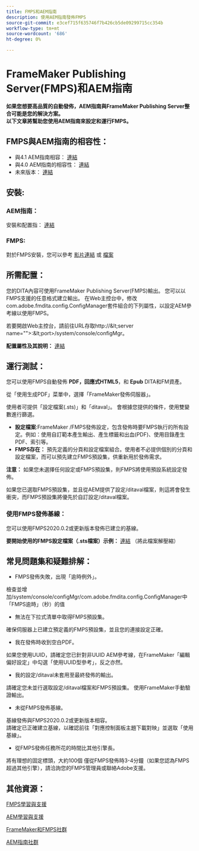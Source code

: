 ```yaml
---
title: FMPS和AEM指南
description: 使用AEM指南發佈FMPS
source-git-commit: e3cef715f635746f7b426cb5de09299715cc354b
workflow-type: tm+mt
source-wordcount: '686'
ht-degree: 0%

---
```



# FrameMaker Publishing Server(FMPS)和AEM指南

**如果您想要高品質的自動發佈，AEM指南與FrameMaker Publishing Server整合可能是您的解決方案。\
以下文章將幫助您使用AEM指南來設定和運行FMPS。**

## FMPS與AEM指南的相容性：

- 與4.1 AEM指南相容： [連結](https://experienceleague.adobe.com/docs/experience-manager-guides-learn/tutorials/release-info/release-notes/on-prem-release-notes/release-notes-4.1.html?lang=en/#compatibility-matrix)
- 與4.0 AEM指南的相容性： [連結](https://helpx.adobe.com/xml-documentation-for-experience-manager/release-note/release-notes-xml-documentation-solution-4-0.html/#Compatibility%20matrix)
- 未來版本： [連結](https://experienceleague.adobe.com/docs/experience-manager-guides-learn/tutorials/release-info/latest-release-info.html?lang=en)

## 安裝:

### AEM指南：

安裝和配置指： [連結](https://helpx.adobe.com/content/dam/help/en/xml-documentation-solution/4-1-2/Adobe-Experience-Manager-Guides_Installation-Configuration-Guide_EN.pdf)

### FMPS:

對於FMPS安裝，您可以參考 [影片連結](https://www.youtube.com/watch?v=2deelyM5VA8&amp;t) 或 [檔案](https://help.adobe.com/en_US/framemaker/server/index.html#t=fmps-user-guide%2Finstall_config_fmps.html%23install_config_fmps&amp;rhtocid=_2)

## 所需配置：

您的DITA內容可使用FrameMaker Publishing Server(FMPS)輸出。 您可以以FMPS支援的任意格式建立輸出。 在Web主控台中，修改com.adobe.fmdita.config.ConfigManager套件組合的下列屬性，以設定AEM參考線以使用FMPS。

若要開啟Web主控台，請前往URL存取http://\&lt;server name=&quot;&quot;>:\&lt;port>/system/console/configMgr。

**配置屬性及其說明：** [連結](https://helpx.adobe.com/content/dam/help/en/xml-documentation-solution/4-1-2/Adobe-Experience-Manager-Guides_Installation-Configuration-Guide_EN.pdf#page=89)

## 運行測試：

您可以使用FMPS自動發佈 **PDF，回應式HTML5**，和 **Epub** DITA和FM資產。

從「使用生成PDF」菜單中，選擇「FrameMaker發佈伺服器」。

使用者可提供「設定檔案(.sts)」和「ditaval」。 會根據您提供的條件，使用雙變數進行篩選。

- **設定檔案**:FrameMaker /FMPS發佈設定，包含發佈時要FMPS執行的所有設定。例如：使用自訂範本產生輸出、產生標籤和出血(PDF)、使用目錄產生PDF、索引等。
- **FMPS存在：** 預先定義的分頁和設定檔案組合。使用者不必提供個別的分頁和設定檔案，而可以預先建立FMPS預設集，供重新用於發佈需求。

**注意：** 如果您未選擇任何設定或FMPS預設集，則FMPS將使用預設系統設定發佈。

如果您已選取FMPS預設集，並且從AEM提供了設定/ditaval檔案，則這將會發生衝突，而FMPS預設集將優先於自訂設定/ditaval檔案。

### 使用FMPS發佈基線：

您可以使用FMPS2020.0.2或更新版本發佈已建立的基線。

**要開始使用的FMPS設定檔案（.sts檔案）示例：** [連結](https://acrobat.adobe.com/link/track?uri=urn:aaid:scds:US:ef750752-7a7e-4e51-923e-6b7d9861ed54) （將此檔案解壓縮）

## 常見問題集和疑難排解：

- FMPS發佈失敗，出現「逾時例外」。

檢查並增加/system/console/configMgr/com.adobe.fmdita.config.ConfigManager中「FMPS逾時」（秒）的值

- 無法在下拉式清單中取得FMPS預設集。

確保伺服器上已建立預定義的FMPS預設集，並且您的連接設定正確。

- 我在發佈時收到空白PDF。

如果您使用UUID，請確定您已針對非UUID AEM參考線，在FrameMaker「編輯偏好設定」中勾選「使用UUID型參考」，反之亦然。

- 我的設定/ditaval未套用至最終發佈的輸出。

請確定您未並行選取設定/ditaval檔案和FMPS預設集。 使用FrameMaker手動驗證輸出。

- 未從FMPS發佈基線。

基線發佈與FMPS2020.0.2或更新版本相容。\
請確定已正確建立基線，以確認前往「對應控制面板主題下載對映」並選取「使用基線」。

- 從FMPS發佈任務所花的時間比其他引擎長。

將有理想的固定標頭，大約100個 僅從FMPS發佈時3-4分鐘（如果您認為FMPS超過其他引擎），請洽詢您的FMPS管理員或聯絡Adobe支援。

## 其他資源：

[FMPS學習與支援](https://helpx.adobe.com/support/framemaker-publishing-server.html)

[AEM學習與支援](https://helpx.adobe.com/in/support/xml-documentation-for-experience-manager.html)

[FrameMaker和FMPS社群](https://community.adobe.com/t5/framemaker/ct-p/ct-framemaker?page=1&amp;sort=latest_replies&amp;lang=all&amp;tabid=all)

[AEM指南社群](https://experienceleaguecommunities.adobe.com/t5/experience-manager-guides/ct-p/aem-xml-documentation)
